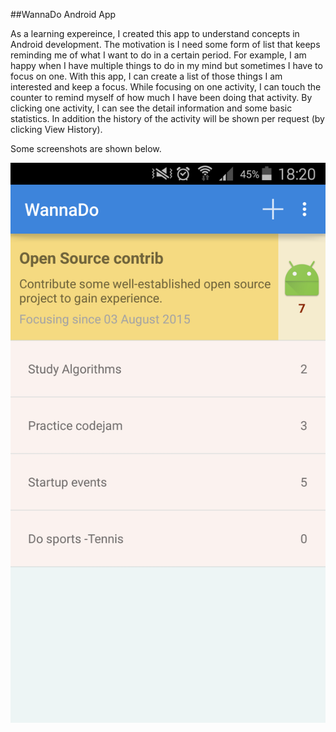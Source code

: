 ##WannaDo Android App

As a learning expereince, I created this app to understand concepts in Android development. The motivation is I need some form of list that keeps reminding me of what I want to do in a certain period. For example, I am happy when I have multiple things to do in my mind but sometimes I have to focus on one. With this app, I can create a list of those things I am interested and keep a focus. While focusing on one activity, I can touch the counter to remind myself of how much I have been doing that activity. By clicking one activity, I can see the detail information and some basic statistics. In addition the history of the activity will be shown per request (by clicking View History).

Some screenshots are shown below.

![Alt text](screenshots/list_all.png "List of Activities")
